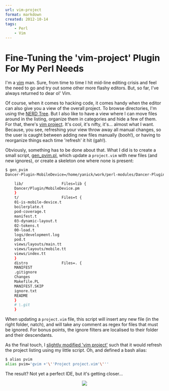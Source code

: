 ```yaml
---
url: vim-project
format: markdown
created: 2012-10-14
tags:
    - Perl
    - Vim
---
```


# Fine-Tuning the 'vim-project' Plugin For My Perl Needs

I'm a [vim][vim] man. Sure, from time to time I hit mid-line editing crisis and
feel the need to go and try out some other more flashy editors. But, so far,
I've always returned to dear ol' Vim.

Of course, when it comes to hacking code, it comes handy when the editor can
also give you a view of the overall project. To browse directories, I'm using
the [NERD Tree](https://github.com/scrooloose/nerdtree). But I also like to
have a view where I can move files around in the listing, organize them in
categories and hide a few of them. For that, there's [vim
project](http://www.vim.org/scripts/script.php?script_id=69). It's cool, it's
nifty, it's... almost what I want. Because, you see, refreshing
your view throw away all manual changes, so the user is caught between adding
new files manually (booh!), or having to reorganize things each time 'refresh'
it hit (gah!).

Obviously, something has to be done about that. What I did is to create a 
small script, [gen_pvim.pl](https://github.com/yanick/environment/blob/master/bin/gen_pvim), 
which update a `project.vim` with new files (and new ignores), or create a
skeleton one where none is present:

```bash
$ gen_pvim
Dancer-Plugin-MobileDevice=/home/yanick/work/perl-modules/Dancer-Plugin-MobileDevice CD=. {

    lib/                 Files=lib {
    Dancer/Plugin/MobileDevice.pm
    }
    t/                   Files=t {
    01-is-mobile-device.t
    boilerplate.t
    pod-coverage.t
    manifest.t
    03-dynamic-layout.t
    02-tokens.t
    00-load.t
    logs/development.log
    pod.t
    views/layouts/main.tt
    views/layouts/mobile.tt
    views/index.tt
    }
    distro               Files=. {
    MANIFEST
    .gitignore
    Changes
    Makefile.PL
    MANIFEST.SKIP
    ignore.txt
    README
    }
    # \.git
    }
```

When updating a `project.vim` file, this script will insert any new file (in
the right folder, natch), and will take any comment as regex for files that
must be ignored. For bonus points, the ignore filters are localised to their
folder and their descendants.

As the final touch, I
[slightly modified 'vim
project'](https://github.com/yanick/environment/commit/4718d7806b48f60b8976d4d76e84de7443b0d873#vim-plugins/project/plugin/project.vim)
such that it would refresh the project listing using my little script. Oh, and
defined a bash alias:

```bash
$ alias pvim
alias pvim='gvim +'\''Project project.vim'\'''
```

The result? Not yet a perfect IDE, but it's getting closer... 

<div align="center">
<img src="screenshot.png" />
</div>


[vim]: http://vim.org
